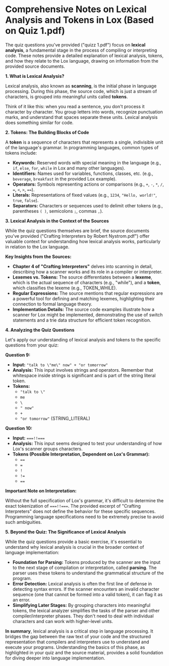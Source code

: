 
# Comprehensive Notes on Lexical Analysis and Tokens in Lox (Based on Quiz 1.pdf)
The quiz questions you've provided ("quizz 1.pdf") focus on **lexical analysis**, a fundamental stage in the process of compiling or interpreting code. These notes provide a detailed explanation of lexical analysis, tokens, and how they relate to the Lox language, drawing on information from the provided source documents.

**1. What is Lexical Analysis?**

Lexical analysis, also known as **scanning**, is the initial phase in language processing. During this phase, the source code, which is just a stream of characters, is grouped into meaningful units called **tokens**. 

Think of it like this: when you read a sentence, you don't process it character by character. You group letters into words, recognize punctuation marks, and understand that spaces separate these units. Lexical analysis does something similar for code.

**2. Tokens: The Building Blocks of Code**

A **token** is a sequence of characters that represents a single, indivisible unit of the language's grammar.  In programming languages, common types of tokens include:

*   **Keywords:** Reserved words with special meaning in the language (e.g., `if`, `else`, `for`, `while` in Lox and many other languages).
*   **Identifiers:** Names used for variables, functions, classes, etc.  (e.g., `beverage`, `breakfast` in the provided Lox example).
*   **Operators:** Symbols representing actions or comparisons (e.g., `+`, `-`, `*`, `/`, `=`, `<`, `>`, `==`).
*   **Literals:**  Representations of fixed values (e.g., `1234`, `"Hello, world!"`, `true`, `false`).
*   **Separators:** Characters or sequences used to delimit other tokens (e.g., parentheses `( )`, semicolons `;`, commas `,`).

**3. Lexical Analysis in the Context of the Sources**

While the quiz questions themselves are brief, the source documents you've provided ("Crafting Interpreters by Robert Nystrom.pdf") offer valuable context for understanding how lexical analysis works, particularly in relation to the Lox language.

**Key Insights from the Sources:**

*   **Chapter 4 of "Crafting Interpreters"** delves into scanning in detail, describing how a scanner works and its role in a compiler or interpreter.
*   **Lexemes vs. Tokens:** The source differentiates between a **lexeme**, which is the actual sequence of characters (e.g., "while"), and a **token**, which classifies the lexeme (e.g., TOKEN\_WHILE).
*   **Regular Expressions:** The source mentions that regular expressions are a powerful tool for defining and matching lexemes, highlighting their connection to formal language theory.
*   **Implementation Details:** The source code examples illustrate how a scanner for Lox might be implemented, demonstrating the use of switch statements and a trie data structure for efficient token recognition.

**4. Analyzing the Quiz Questions**

Let's apply our understanding of lexical analysis and tokens to the specific questions from your quiz:

**Question 9:**

*   **Input:** `"talk to \"me\" now" + "or tomorrow"`
*   **Analysis:** This input involves strings and operators. Remember that whitespace inside strings is significant and is part of the string literal token.
*   **Tokens:**
    *   `"talk to \"` 
    *   `me` 
    *   `\` 
    *   `" now"` 
    *   `+` 
    *   `"or tomorrow"` (STRING\_LITERAL)

**Question 10:**

*   **Input:** `===!!===`
*   **Analysis:** This input seems designed to test your understanding of how Lox's scanner groups characters.
*   **Tokens (Possible Interpretation, Dependent on Lox's Grammar):**
    *   `==`
    *   `=`
    *   `!`
    *   `!=` 
    *   `==` 

**Important Note on Interpretation:**

Without the full specification of Lox's grammar, it's difficult to determine the exact tokenization of  `===!!===`. The provided excerpt of "Crafting Interpreters" does not define the behavior for these specific sequences.  Programming language specifications need to be extremely precise to avoid such ambiguities.

**5.  Beyond the Quiz: The Significance of Lexical Analysis**

While the quiz questions provide a basic exercise, it's essential to understand why lexical analysis is crucial in the broader context of language implementation:

*   **Foundation for Parsing:** Tokens produced by the scanner are the input to the next stage of compilation or interpretation, called **parsing**. The parser uses these tokens to understand the grammatical structure of the program.
*   **Error Detection:**  Lexical analysis is often the first line of defense in detecting syntax errors. If the scanner encounters an invalid character sequence (one that cannot be formed into a valid token), it can flag it as an error.
*   **Simplifying Later Stages:** By grouping characters into meaningful tokens, the lexical analyzer simplifies the tasks of the parser and other compiler/interpreter phases. They don't need to deal with individual characters and can work with higher-level units.

**In summary**, lexical analysis is a critical step in language processing. It bridges the gap between the raw text of your code and the structured representation that compilers and interpreters use to understand and execute your programs. Understanding the basics of this phase, as highlighted in your quiz and the source material, provides a solid foundation for diving deeper into language implementation. 
